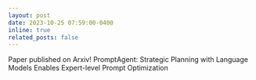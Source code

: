 ```yaml
---
layout: post
date: 2023-10-25 07:59:00-0400
inline: true
related_posts: false
---
```


Paper published on Arxiv! PromptAgent: Strategic Planning with Language Models Enables Expert-level Prompt Optimization
